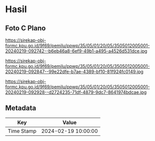 # Hasil

## Foto C Plano

https://sirekap-obj-formc.kpu.go.id/9f69/pemilu/ppwp/35/05/01/20/05/3505012005001-20240219-092742--b6eb46a8-6ef9-49b1-a495-a4526d531dce.jpg

https://sirekap-obj-formc.kpu.go.id/9f69/pemilu/ppwp/35/05/01/20/05/3505012005001-20240219-092847--99e22dfe-b7ae-4389-bf10-81f924fc0149.jpg

https://sirekap-obj-formc.kpu.go.id/9f69/pemilu/ppwp/35/05/01/20/05/3505012005001-20240219-092928--d2724235-71df-4879-9dc7-8641974bdcae.jpg


## Metadata

| Key        | Value               |
| ---------- | ------------------- |
| Time Stamp | 2024-02-19 10:00:00 |



